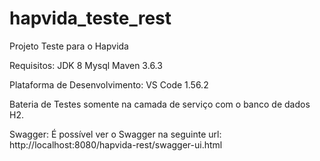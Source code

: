 # hapvida_teste_rest
Projeto Teste para o Hapvida

Requisitos:
    JDK 8
    Mysql
    Maven 3.6.3

Plataforma de Desenvolvimento:
    VS Code 1.56.2

Bateria de Testes somente na camada de serviço com o banco de dados H2.

Swagger:
    É possível ver o Swagger na seguinte url: http://localhost:8080/hapvida-rest/swagger-ui.html